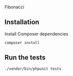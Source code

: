 Fibonacci

## Installation

Install Composer dependencies

    composer install

## Run the tests

    ./vendor/bin/phpunit tests

